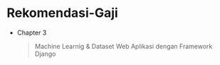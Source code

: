 # Rekomendasi-Gaji
- Chapter 3 
	> Machine Learnig & Dataset
	> Web Aplikasi dengan Framework Django